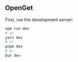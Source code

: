 ## OpenGet

First, run the development server:

```bash
npm run dev
# or
yarn dev
# or
pnpm dev
# or
bun dev
```
